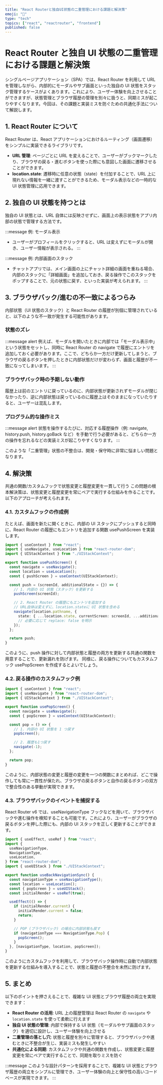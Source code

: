 ```yaml
---
title: "React Routerと独自UI状態の二重管理における課題と解決策"
emoji: "🐡"
type: "tech"
topics: ["react", "reactrouter", "frontend"]
published: false
---
```


# React Router と独自 UI 状態の二重管理における課題と解決策

シングルページアプリケーション（SPA）では、React Router を利用して URL を管理しながら、内部的にモーダルやサブ画面といった独自の UI 状態をスタック管理するケースがよくあります。これにより、ユーザー体験を向上させることができますが、状態管理とブラウザ履歴の管理を別々に扱うと、同期ミスが起こりやすくなります。今回は、その課題と実装ミスを防ぐための共通化手法について解説します。

## 1. React Router について

React Router は、React アプリケーションにおけるルーティング（画面遷移）をシンプルに実装できるライブラリです。

- **URL 管理**: ページごとに URL を変えることで、ユーザーがブックマークしたり、ブラウザの戻る・進むボタンを使った際にも意図した画面に遷移させることができます。
- **location.state**: 遷移時に任意の状態（state）を付加することで、URL 上に現れない情報を一緒に渡すことができるため、モーダル表示などの一時的な UI 状態管理に応用できます。

## 2. 独自の UI 状態を持つとは

独自の UI 状態とは、URL 自体には反映させずに、画面上の表示状態をアプリ内部の状態で管理する方法です。

:::message
例: モーダル表示

- ユーザーがプロフィールをクリックすると、URL は変えずにモーダルが開き、ユーザー情報が表示される。
  :::

:::message
例: 内部画面のスタック

- チャットアプリでは、メイン画面の上にチャット詳細の画面を重ねる場合、内部のスタックに「詳細画面」を追加しておき、戻る操作でこのスタックをポップすることで、元の状態に戻す、といった実装が考えられます。
  :::

## 3. ブラウザバック/進むの不一致によるつらみ

内部状態（UI 状態のスタック）と React Router の履歴が別個に管理されていると、以下のような不一致が発生する可能性があります。

### 状態のズレ

:::message alert
例えば、モーダルを開いたときに内部では「モーダル表示中」という状態をセットし、同時に React Router の navigate で履歴にエントリを追加しておく必要があります。ここで、どちらか一方だけ更新してしまうと、ブラウザの戻るボタンを押したときに内部状態だけが変わらず、画面と履歴が不一致になってしまいます。
:::

### ブラウザバック時の予期しない動作

履歴上は前のエントリに戻っているのに、内部状態が更新されずモーダルが閉じなかったり、逆に内部状態は戻っているのに履歴上はそのままになっていたりすると、ユーザーは混乱します。

### プログラム的な操作ミス

:::message alert
状態を操作するたびに、対応する履歴操作（例: navigate, history.push, history.goBack など）を手動で行う必要があると、どちらか一方の操作を忘れるなどの実装ミスが起こりやすくなります。
:::

このような「二重管理」状態の不整合は、開発・保守時に非常に悩ましい問題となります。

## 4. 解決策

共通の関数/カスタムフックで状態変更と履歴変更を一貫して行う
この問題の根本解決策は、状態変更と履歴変更を常にペアで実行する仕組みを作ることです。以下のアプローチが考えられます。

### 4.1. カスタムフックの作成例

たとえば、画面を新たに開くときに、内部の UI スタックにプッシュすると同時に、React Router の履歴にもエントリを追加する関数 usePushScreen を実装します。

```typescript
import { useContext } from "react";
import { useNavigate, useLocation } from "react-router-dom";
import { UIStackContext } from "./UIStackContext";

export function usePushScreen() {
  const navigate = useNavigate();
  const location = useLocation();
  const { pushScreen } = useContext(UIStackContext);

  const push = (screenId, additionalState = {}) => {
    // 1. 内部の UI 状態（スタック）を更新する
    pushScreen(screenId);

    // 2. React Router の履歴にもエントリを追加する
    // URL自体は変えずに、location.stateに UI 状態を含める
    navigate(location.pathname, {
      state: { ...location.state, currentScreen: screenId, ...additionalState },
      // 必要に応じて replace: false を明示
    });
  };

  return push;
}
```

このように、push 操作に対して内部状態と履歴の両方を更新する共通の関数を用意することで、更新漏れを防げます。
同様に、戻る操作についてもカスタムフック usePopScreen を作成するとよいでしょう。

### 4.2. 戻る操作のカスタムフック例

```typescript
import { useContext } from "react";
import { useNavigate } from "react-router-dom";
import { UIStackContext } from "./UIStackContext";

export function usePopScreen() {
  const navigate = useNavigate();
  const { popScreen } = useContext(UIStackContext);

  const pop = () => {
    // 1. 内部の UI 状態を 1 つ戻す
    popScreen();

    // 2. 履歴も1つ戻す
    navigate(-1);
  };

  return pop;
}
```

このように、内部状態の変更と履歴の変更を一つの関数にまとめれば、どこで操作しても常に一貫性が保たれ、ブラウザの戻るボタンと自作の戻るボタンの双方で整合性のある挙動が実現できます。

### 4.3. ブラウザバックのイベントを捕捉する

React Router v6 では、useNavigationType フックなどを用いて、ブラウザバックや進む操作を検知することも可能です。これにより、ユーザーがブラウザの戻るボタンを押した際にも、内部の UI スタックを正しく更新することができます。

```typescript
import { useEffect, useRef } from "react";
import {
  useNavigationType,
  NavigationType,
  useLocation,
} from "react-router-dom";
import { useUIStack } from "./UIStackContext";

export function useBackNavigationSync() {
  const navigationType = useNavigationType();
  const location = useLocation();
  const { popScreen } = useUIStack();
  const initialRender = useRef(true);

  useEffect(() => {
    if (initialRender.current) {
      initialRender.current = false;
      return;
    }

    // POP (ブラウザバック) の場合に内部状態も戻す
    if (navigationType === NavigationType.Pop) {
      popScreen();
    }
  }, [navigationType, location, popScreen]);
}
```

このようにカスタムフックを利用して、ブラウザバック操作時に自動で内部状態を更新する仕組みを導入することで、状態と履歴の不整合を未然に防げます。

## 5. まとめ

以下のポイントを押さえることで、複雑な UI 状態とブラウザ履歴の両立を実現できます：

- **React Router の活用**: URL 上の履歴管理は React Router の `navigate` や `location.state` を使って柔軟に行えます
- **独自 UI 状態の管理**: 内部で保持する UI 状態（モーダルやサブ画面のスタック）を適切に設計し、ユーザー体験を向上させる
- **二重管理の落とし穴**: 状態と履歴を別々に管理すると、ブラウザバックや進むときに不整合が生じ、実装ミスも発生しやすい
- **共通化による同期**: カスタムフックや共通の関数を作成し、状態変更と履歴変更を常にペアで実行することで、同期を取りミスを防ぐ

:::message
このような設計パターンを採用することで、複雑な UI 状態とブラウザ履歴の両立をシンプルに管理でき、ユーザー体験の向上と保守性の高いコードベースが実現できます。
:::
